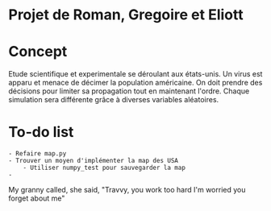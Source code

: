 # Projet de Roman, Gregoire et Eliott


# Concept
Etude scientifique et experimentale se déroulant aux états-unis. Un virus est apparu et menace de décimer la population américaine.
On doit prendre des décisions pour limiter sa propagation tout en maintenant l'ordre.
Chaque simulation sera différente grâce à diverses variables aléatoires.

# To-do list
    - Refaire map.py
    - Trouver un moyen d'implémenter la map des USA
        - Utiliser numpy_test pour sauvegarder la map
    - 
My granny called, she said, "Travvy, you work too hard
I'm worried you forget about me"